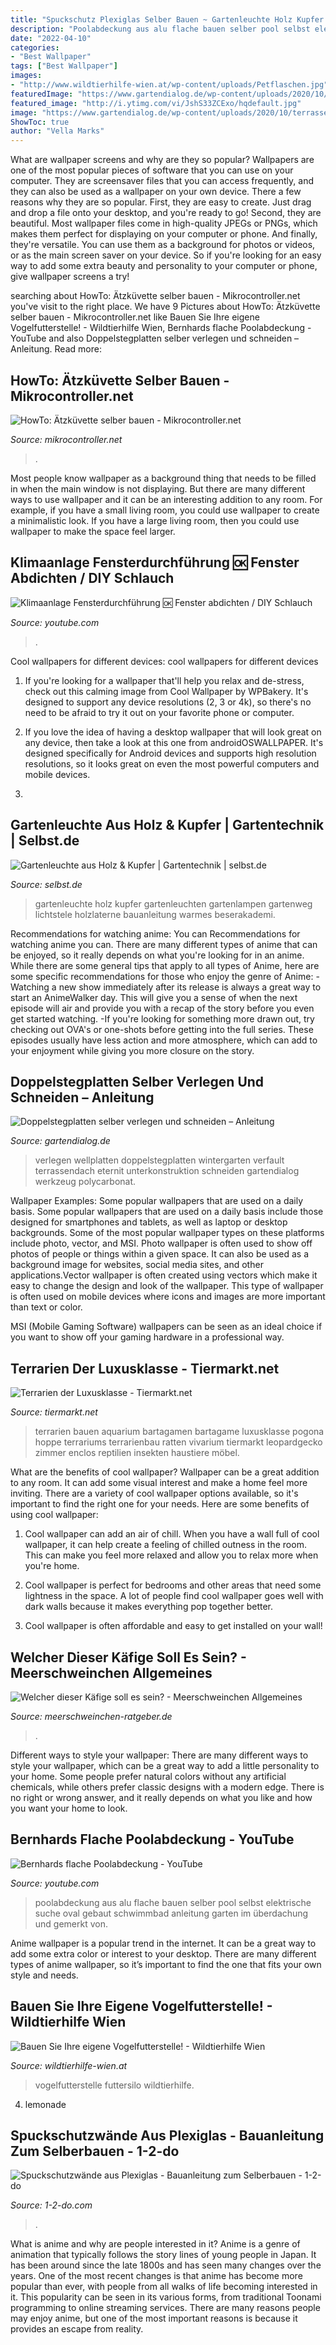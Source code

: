 ```yaml
---
title: "Spuckschutz Plexiglas Selber Bauen ~ Gartenleuchte Holz Kupfer Gartenleuchten Gartenlampen Gartenweg Lichtstele Holzlaterne Bauanleitung Warmes Beserakademi"
description: "Poolabdeckung aus alu flache bauen selber pool selbst elektrische suche oval gebaut schwimmbad anleitung garten im überdachung und gemerkt von"
date: "2022-04-10"
categories:
- "Best Wallpaper"
tags: ["Best Wallpaper"]
images:
- "http://www.wildtierhilfe-wien.at/wp-content/uploads/Petflaschen.jpg"
featuredImage: "https://www.gartendialog.de/wp-content/uploads/2020/10/terrassendach-pvc-fl-167721017-630x420.jpg"
featured_image: "http://i.ytimg.com/vi/JshS33ZCExo/hqdefault.jpg"
image: "https://www.gartendialog.de/wp-content/uploads/2020/10/terrassendach-pvc-fl-167721017-630x420.jpg"
ShowToc: true
author: "Vella Marks"
---
```



What are wallpaper screens and why are they so popular?
Wallpapers are one of the most popular pieces of software that you can use on your computer. They are screensaver files that you can access frequently, and they can also be used as a wallpaper on your own device. There a few reasons why they are so popular. First, they are easy to create. Just drag and drop a file onto your desktop, and you're ready to go! Second, they are beautiful. Most wallpaper files come in high-quality JPEGs or PNGs, which makes them perfect for displaying on your computer or phone. And finally, they're versatile. You can use them as a background for photos or videos, or as the main screen saver on your device. So if you're looking for an easy way to add some extra beauty and personality to your computer or phone, give wallpaper screens a try!

	

		
searching about HowTo: Ätzküvette selber bauen - Mikrocontroller.net you've visit to the right place. We have 9 Pictures about HowTo: Ätzküvette selber bauen - Mikrocontroller.net like Bauen Sie Ihre eigene Vogelfutterstelle! - Wildtierhilfe Wien, Bernhards flache Poolabdeckung - YouTube and also Doppelstegplatten selber verlegen und schneiden – Anleitung. Read more:
		
    
## HowTo: Ätzküvette Selber Bauen - Mikrocontroller.net

<img loading=lazy src="https://www.mikrocontroller.net/attachment/97441/K__vetten.jpg" onerror="this.onerror=null;this.src='https://tse3.mm.bing.net/th?id=OIP.SE259VDE2EdnPH7JUZhSHgHaFC&amp;pid=15.1';" alt="HowTo: Ätzküvette selber bauen - Mikrocontroller.net">

_Source: mikrocontroller.net_

>. 

	

Most people know wallpaper as a background thing that needs to be filled in when the main window is not displaying. But there are many different ways to use wallpaper and it can be an interesting addition to any room. For example, if you have a small living room, you could use wallpaper to create a minimalistic look. If you have a large living room, then you could use wallpaper to make the space feel larger.

    
## Klimaanlage Fensterdurchführung 🆗 Fenster Abdichten / DIY Schlauch

<img loading=lazy src="https://i.ytimg.com/vi/jAXOwBwOEHY/maxresdefault.jpg" onerror="this.onerror=null;this.src='https://tse2.mm.bing.net/th?id=OIP.oCaLyoxwVc9UknxxurfXIQHaEK&amp;pid=15.1';" alt="Klimaanlage Fensterdurchführung 🆗 Fenster abdichten / DIY Schlauch">

_Source: youtube.com_

>. 

	

Cool wallpapers for different devices:
cool wallpapers for different devices 

1. If you're looking for a wallpaper that'll help you relax and de-stress, check out this calming image from Cool Wallpaper by WPBakery. It's designed to support any device resolutions (2, 3 or 4k), so there's no need to be afraid to try it out on your favorite phone or computer.

2. If you love the idea of having a desktop wallpaper that will look great on any device, then take a look at this one from androidOSWALLPAPER. It's designed specifically for Android devices and supports high resolution resolutions, so it looks great on even the most powerful computers and mobile devices.

3.

    
## Gartenleuchte Aus Holz &amp; Kupfer | Gartentechnik | Selbst.de

<img loading=lazy src="http://www.selbst.de/sites/default/files/pictures/teaserbild_std_bauanleitung/gartenleuchte-t3.jpg" onerror="this.onerror=null;this.src='https://tse2.mm.bing.net/th?id=OIP.jz_K15zyAE34d09QrkCGkQHaEg&amp;pid=15.1';" alt="Gartenleuchte aus Holz &amp; Kupfer | Gartentechnik | selbst.de">

_Source: selbst.de_

>gartenleuchte holz kupfer gartenleuchten gartenlampen gartenweg lichtstele holzlaterne bauanleitung warmes beserakademi. 

	

Recommendations for watching anime: You can
Recommendations for watching anime you can. There are many different types of anime that can be enjoyed, so it really depends on what you're looking for in an anime. While there are some general tips that apply to all types of Anime, here are some specific recommendations for those who enjoy the genre of Anime: 
-Watching a new show immediately after its release is always a great way to start an AnimeWalker day. This will give you a sense of when the next episode will air and provide you with a recap of the story before you even get started watching. 
-If you're looking for something more drawn out, try checking out OVA's or one-shots before getting into the full series. These episodes usually have less action and more atmosphere, which can add to your enjoyment while giving you more closure on the story.

    
## Doppelstegplatten Selber Verlegen Und Schneiden – Anleitung

<img loading=lazy src="https://www.gartendialog.de/wp-content/uploads/2020/10/terrassendach-pvc-fl-167721017-630x420.jpg" onerror="this.onerror=null;this.src='https://tse3.mm.bing.net/th?id=OIP.onzkxM0hnlnKgC0PGTrTRgHaE8&amp;pid=15.1';" alt="Doppelstegplatten selber verlegen und schneiden – Anleitung">

_Source: gartendialog.de_

>verlegen wellplatten doppelstegplatten wintergarten verfault terrassendach eternit unterkonstruktion schneiden gartendialog werkzeug polycarbonat. 

	

Wallpaper Examples: Some popular wallpapers that are used on a daily basis.
Some popular wallpapers that are used on a daily basis include those designed for smartphones and tablets, as well as laptop or desktop backgrounds. Some of the most popular wallpaper types on these platforms include photo, vector, and MSI. 
Photo wallpaper is often used to show off photos of people or things within a given space. It can also be used as a background image for websites, social media sites, and other applications.Vector wallpaper is often created using vectors which make it easy to change the design and look of the wallpaper. This type of wallpaper is often used on mobile devices where icons and images are more important than text or color. 

MSI (Mobile Gaming Software) wallpapers can be seen as an ideal choice if you want to show off your gaming hardware in a professional way.

    
## Terrarien Der Luxusklasse - Tiermarkt.net

<img loading=lazy src="https://www.tiermarkt.net/images/listings/2013-04/terrarien_der_luxusklasse-1367223542-576-d_pic.jpg" onerror="this.onerror=null;this.src='https://tse4.mm.bing.net/th?id=OIP.20eFyNJnmrK7jBwDyejxgAHaFj&amp;pid=15.1';" alt="Terrarien der Luxusklasse - Tiermarkt.net">

_Source: tiermarkt.net_

>terrarien bauen aquarium bartagamen bartagame luxusklasse pogona hoppe terrariums terrarienbau ratten vivarium tiermarkt leopardgecko zimmer enclos reptilien insekten haustiere möbel. 

	

What are the benefits of cool wallpaper?
Wallpaper can be a great addition to any room. It can add some visual interest and make a home feel more inviting. There are a variety of cool wallpaper options available, so it's important to find the right one for your needs. Here are some benefits of using cool wallpaper: 
1. Cool wallpaper can add an air of chill. When you have a wall full of cool wallpaper, it can help create a feeling of chilled outness in the room. This can make you feel more relaxed and allow you to relax more when you're home. 

2. Cool wallpaper is perfect for bedrooms and other areas that need some lightness in the space. A lot of people find cool wallpaper goes well with dark walls because it makes everything pop together better. 

3. Cool wallpaper is often affordable and easy to get installed on your wall!

    
## Welcher Dieser Käfige Soll Es Sein? - Meerschweinchen Allgemeines

<img loading=lazy src="http://www.abload.de/img/bild431tlpb.jpg" onerror="this.onerror=null;this.src='https://tse3.mm.bing.net/th?id=OIP.3l1wPDbi2sCa8N0aypGMfQHaFj&amp;pid=15.1';" alt="Welcher dieser Käfige soll es sein? - Meerschweinchen Allgemeines">

_Source: meerschweinchen-ratgeber.de_

>. 

	

Different ways to style your wallpaper:
There are many different ways to style your wallpaper, which can be a great way to add a little personality to your home. Some people prefer natural colors without any artificial chemicals, while others prefer classic designs with a modern edge. There is no right or wrong answer, and it really depends on what you like and how you want your home to look.

    
## Bernhards Flache Poolabdeckung - YouTube

<img loading=lazy src="http://i.ytimg.com/vi/JshS33ZCExo/hqdefault.jpg" onerror="this.onerror=null;this.src='https://tse3.mm.bing.net/th?id=OIP.0D1bzq1PahDGYSbcM4GJfgHaFj&amp;pid=15.1';" alt="Bernhards flache Poolabdeckung - YouTube">

_Source: youtube.com_

>poolabdeckung aus alu flache bauen selber pool selbst elektrische suche oval gebaut schwimmbad anleitung garten im überdachung und gemerkt von. 

	

Anime wallpaper is a popular trend in the internet. It can be a great way to add some extra color or interest to your desktop. There are many different types of anime wallpaper, so it’s important to find the one that fits your own style and needs.

    
## Bauen Sie Ihre Eigene Vogelfutterstelle! - Wildtierhilfe Wien

<img loading=lazy src="http://www.wildtierhilfe-wien.at/wp-content/uploads/Petflaschen.jpg" onerror="this.onerror=null;this.src='https://tse3.mm.bing.net/th?id=OIP.ia1GS8UslBwXrsTAfhQmHQAAAA&amp;pid=15.1';" alt="Bauen Sie Ihre eigene Vogelfutterstelle! - Wildtierhilfe Wien">

_Source: wildtierhilfe-wien.at_

>vogelfutterstelle futtersilo wildtierhilfe. 

	

4. lemonade 

    
## Spuckschutzwände Aus Plexiglas - Bauanleitung Zum Selberbauen - 1-2-do

<img loading=lazy src="https://diy.1-2-do.com/content/uploads/images/0a/f9/08/d5b58f_800x600-BB.jpg" onerror="this.onerror=null;this.src='https://tse1.mm.bing.net/th?id=OIP.QsnwxpU4uqSydwBMb82CPwHaDi&amp;pid=15.1';" alt="Spuckschutzwände aus Plexiglas - Bauanleitung zum Selberbauen - 1-2-do">

_Source: 1-2-do.com_

>. 

	

What is anime and why are people interested in it?
Anime is a genre of animation that typically follows the story lines of young people in Japan. It has been around since the late 1800s and has seen many changes over the years. One of the most recent changes is that anime has become more popular than ever, with people from all walks of life becoming interested in it. This popularity can be seen in its various forms, from traditional Toonami programming to online streaming services. There are many reasons people may enjoy anime, but one of the most important reasons is because it provides an escape from reality.

